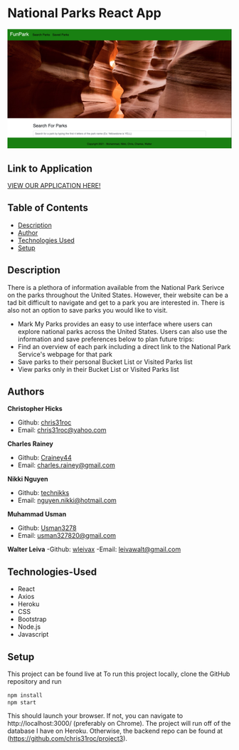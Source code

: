 # National Parks React App
![Photo of Application](Asset/park-app-photo.png)


## Link to Application
[VIEW OUR APPLICATION HERE!]()


## Table of Contents
* [Description](#Description)
* [Author](#Author)
* [Technologies Used](#Technologies-Used)
* [Setup](#Setup)


## Description
There is a plethora of information available from the National Park Serivce on the parks throughout the United States. However, their website can be a tad bit difficult to navigate and get to a park you are interested in. There is also not an option to save parks you would like to visit.
* Mark My Parks provides an easy to use interface where users can explore national parks across the United States. Users can also use the information and save preferences below to plan future trips:
* Find an overview of each park including a direct link to the National Park Service's webpage for that park
* Save parks to their personal Bucket List or Visited Parks list
* View parks only in their Bucket List or Visited Parks list


## Authors
**Christopher Hicks**
- Github: [chris31roc](https://github.com/chris31roc)
- Email: chris31roc@yahoo.com

**Charles Rainey**
- Github: [Crainey44](https://github.com/Crainey44)
- Email: charles.rainey@gmail.com

**Nikki Nguyen**
- Github: [technikks](https://github.com/technikks)
- Email: nguyen.nikki@hotmail.com

**Muhammad Usman**
- Github: [Usman3278](https://github.com/Usman3278)
- Email: usman327820@gmail.com

**Walter Leiva**
-Github: [wleivax](https://github.com/wleivax)
-Email: leivawalt@gmail.com


## Technologies-Used
- React
- Axios
- Heroku
- CSS
- Bootstrap
- Node.js
- Javascript


## Setup
This project can be found live at
To run this project locally, clone the GitHub repository and run
```
npm install
npm start
```
This should launch your browser. If not, you can navigate to http://localhost:3000/ (preferably on Chrome).
The project will run off of the database I have on Heroku. Otherwise, the backend repo can be found at (https://github.com/chris31roc/project3).

